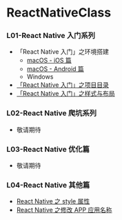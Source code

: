 # ReactNativeClass

###  L01-React Native 入门系列

- 「React Native 入门」之环境搭建
  - [macOS - iOS 篇](./L01/01/react-native-ios-for-macos.md)
  - [macOS - Android 篇](./L01/01/react-native-android-for-macos.md)
  - Windows
- [「React Native 入门」之项目目录](./L01/02/react-native-project-directory.md)
- [「React Native 入门」之样式与布局](./L01/03/react-native-css-layout.md)


### L02-React Native 爬坑系列

- 敬请期待

### L03-React Native 优化篇

- 敬请期待

### L04-React Native 其他篇

* [React Native 之 style 属性](./L04/01/react-native-document.md)
* [React Native 之修改 APP 应用名称](./L04/02/react-native-app-display-name.md)





